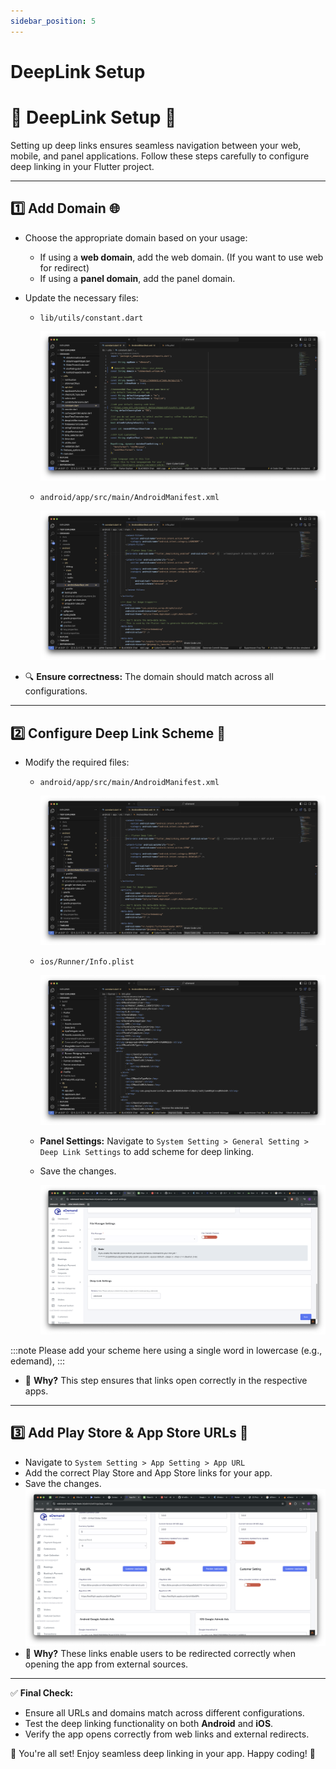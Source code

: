 ```yaml
---
sidebar_position: 5
---
```


# DeepLink Setup

# 📌 DeepLink Setup 🚀

Setting up deep links ensures seamless navigation between your web, mobile, and panel applications. Follow these steps carefully to configure deep linking in your Flutter project.

---

## 1️⃣ Add Domain 🌐
- Choose the appropriate domain based on your usage:
  - If using a **web domain**, add the web domain. (If you want to use web for redirect)
  - If using a **panel domain**, add the panel domain.
- Update the necessary files:
  - `lib/utils/constant.dart`

    ![deeplink](../../static/img/app/deeplink1.png)

  - `android/app/src/main/AndroidManifest.xml`

    ![deeplink](../../static/img/app/deeplink2.png)

- 🔍 **Ensure correctness:** The domain should match across all configurations.

---

## 2️⃣ Configure Deep Link Scheme 🔗
- Modify the required files:
  - `android/app/src/main/AndroidManifest.xml`

    ![deeplink](../../static/img/app/deeplink2.png)

  - `ios/Runner/Info.plist`

    ![deeplink](../../static/img/app/deeplink3.png)

  - **Panel Settings:** Navigate to `System Setting > General Setting > Deep Link Settings` to add scheme for deep linking.
  - Save the changes.

    ![deeplink](../../static/img/app/deeplink4.png)

:::note
    Please add your scheme here using a single word in lowercase (e.g., edemand), 
:::

- 🚀 **Why?** This step ensures that links open correctly in the respective apps.


---

## 3️⃣ Add Play Store & App Store URLs 📲
- Navigate to `System Setting > App Setting > App URL`
- Add the correct Play Store and App Store links for your app.
- Save the changes.
    ![deeplink](../../static/img/app/deeplink5.png)
- 🔗 **Why?** These links enable users to be redirected correctly when opening the app from external sources.

---

✅ **Final Check:**
- Ensure all URLs and domains match across different configurations.
- Test the deep linking functionality on both **Android** and **iOS**.
- Verify the app opens correctly from web links and external redirects.

🚀 You're all set! Enjoy seamless deep linking in your app. Happy coding! 🎉